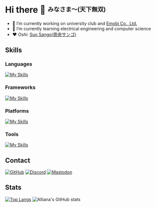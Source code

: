# Hi there 👋 <sup><sub>みなさま〜(天下無双)</sub></sup>

- 🔭 I’m currently working on university club and [Emobi Co., Ltd.](https://emobi.co.jp)
- 🌱 I’m currently learning electrical engineering and computer science
- ❤️ *Oshi*: [Suo Sango(周央サンゴ)](https://youtube.com/@SuoSango) 

## Skills

### Languages

[![My Skills](https://skillicons.dev/icons?i=typescript,python,lua,c,go,kotlin,java)](https://skillicons.dev)

### Frameworks

[![My Skills](https://skillicons.dev/icons?i=react,nextjs,tailwindcss,astro,vite,nestjs,remix,vitest,discordjs)](https://skillicons.dev)

### Platforms

[![My Skills](https://skillicons.dev/icons?i=vercel,cloudflare,workers)](https://skillicons.dev)

### Tools

[![My Skills](https://skillicons.dev/icons?i=git,vscode,neovim,idea,notion,obsidian)](https://skillicons.dev)

## Contact

[![GitHub](https://img.shields.io/badge/Follow%20me%20on%20GitHub-Allianaab2m-blue?logo=GitHub&color=ffffff&labelColor=0e0c0d)](https://github.com/Allianaab2m)
[![Discord](https://img.shields.io/badge/Discord-Allianaab2m-blue?logo=Discord&color=5865F2)](https://discordapp.com/users/271922478182301696)
[![Mastodon](https://img.shields.io/badge/mstdn.maud.io-ab2m-blue?logo=Mastodon)](https://mstdn.maud.io/@ab2m)

## Stats
[![Top Langs](https://gh-readme-ab2m.vercel.app/api/top-langs/?username=Allianaab2m&bg_color=181b1f&text_color=aeaeae&title_color=fff7ed&icon_color=fff7ed&count_private=true)](https://github.com/Allianaab2m/Allianaab2m)
![Alliana's GitHub stats](https://gh-readme-ab2m.vercel.app/api?username=Allianaab2m&show_icons=true&bg_color=181b1f&text_color=aeaeae&title_color=fff7ed&icon_color=fff7ed&count_private=true)
